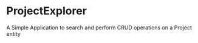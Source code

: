 ProjectExplorer
===============

A Simple Application to search and perform CRUD operations on a Project entity
